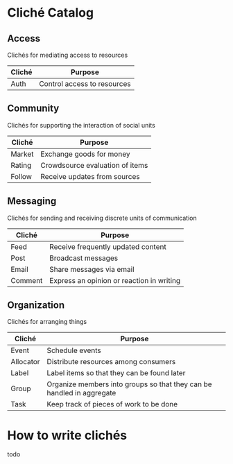 Cliché Catalog
==============

Access
------
Clichés for mediating access to resources

| Cliché | Purpose |
| ------ | ------- |
| Auth | Control access to resources |

Community
---------
Clichés for supporting the interaction of social units

| Cliché | Purpose |
| ------ | ------- |
| Market | Exchange goods for money |
| Rating | Crowdsource evaluation of items |
| Follow | Receive updates from sources |


Messaging
---------
Clichés for sending and receiving discrete units of communication

| Cliché | Purpose |
| ------ | ------- |
| Feed | Receive frequently updated content |
| Post | Broadcast messages |
| Email | Share messages via email |
| Comment | Express an opinion or reaction in writing |

Organization
------------
Clichés for arranging things

| Cliché | Purpose |
| ------ | ------- |
| Event | Schedule events |
| Allocator | Distribute resources among consumers |
| Label | Label items so that they can be found later |
| Group | Organize members into groups so that they can be handled in aggregate |
| Task | Keep track of pieces of work to be done |

How to write clichés
====================

todo

